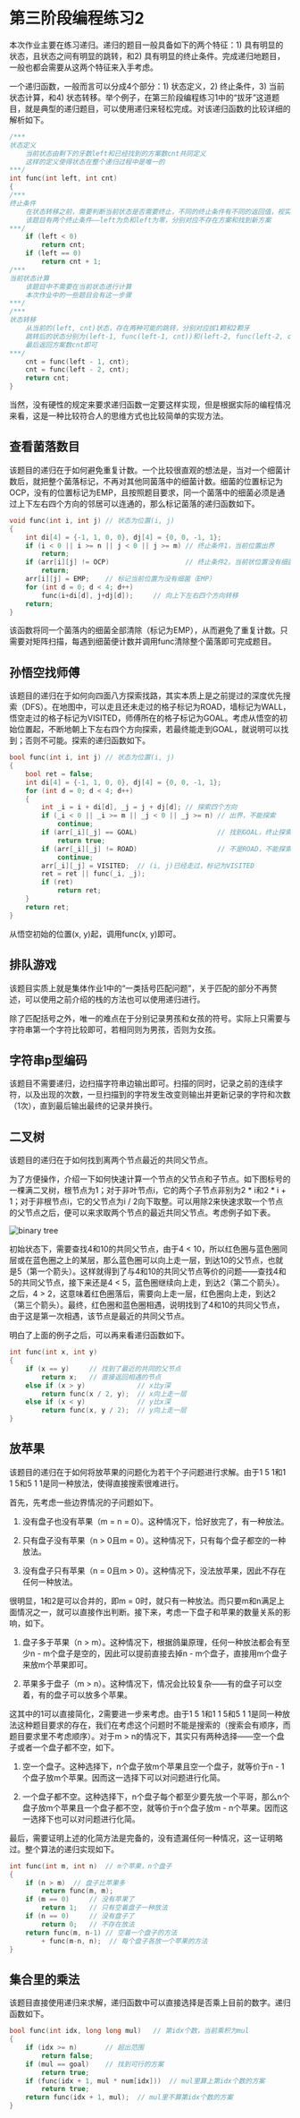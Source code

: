 # 第三阶段编程练习2

本次作业主要在练习递归。递归的题目一般具备如下的两个特征：1) 具有明显的状态，且状态之间有明显的跳转，和2) 具有明显的终止条件。完成递归地题目，一般也都会需要从这两个特征来入手考虑。

一个递归函数，一般而言可以分成4个部分：1) 状态定义，2) 终止条件，3) 当前状态计算，和4) 状态转移。举个例子，在第三阶段编程练习1中的“拔牙”这道题目，就是典型的递归题目，可以使用递归来轻松完成。对该递归函数的比较详细的解析如下。

```cpp
/***
状态定义
    当前状态由剩下的牙数left和已经找到的方案数cnt共同定义
    这样的定义使得状态在整个递归过程中是唯一的
***/
int func(int left, int cnt)
{
/***
终止条件
    在状态转移之前，需要判断当前状态是否需要终止，不同的终止条件有不同的返回值，视实际情况而定
    该题目有两个终止条件——left为负和left为零，分别对应不存在方案和找到新方案
***/
    if (left < 0)
        return cnt;
    if (left == 0)
        return cnt + 1;
/***
当前状态计算
    该题目中不需要在当前状态进行计算
    本次作业中的一些题目会有这一步骤
***/
/***
状态转移
    从当前的(left, cnt)状态，存在两种可能的跳转，分别对应拔1颗和2颗牙
    跳转后的状态分别为(left-1, func(left-1, cnt))和(left-2, func(left-2, cnt))
    最后返回方案数cnt即可
***/
    cnt = func(left - 1, cnt);
    cnt = func(left - 2, cnt);
    return cnt;
}
```

当然，没有硬性的规定来要求递归函数一定要这样实现，但是根据实际的编程情况来看，这是一种比较符合人的思维方式也比较简单的实现方法。

## 查看菌落数目

该题目的递归在于如何避免重复计数。一个比较很直观的想法是，当对一个细菌计数后，就把整个菌落标记，不再对其他同菌落中的细菌计数。细菌的位置标记为OCP，没有的位置标记为EMP，且按照题目要求，同一个菌落中的细菌必须是通过上下左右四个方向的邻居可以连通的，那么标记菌落的递归函数如下。

```cpp
void func(int i, int j) // 状态为位置(i, j)
{
    int di[4] = {-1, 1, 0, 0}, dj[4] = {0, 0, -1, 1};
    if (i < 0 || i >= n || j < 0 || j >= m) // 终止条件1，当前位置出界
        return;
    if (arr[i][j] != OCP)                   // 终止条件2，当前状位置没有细菌
        return;
    arr[i][j] = EMP;    // 标记当前位置为没有细菌（EMP）
    for (int d = 0; d < 4; d++)
        func(i+di[d], j+dj[d]);     // 向上下左右四个方向转移
    return;
}
```

该函数将同一个菌落内的细菌全部清除（标记为EMP），从而避免了重复计数。只需要对矩阵扫描，每遇到细菌便计数并调用func清除整个菌落即可完成题目。

## 孙悟空找师傅

该题目的递归在于如何向四面八方探索找路，其实本质上是之前提过的深度优先搜索（DFS）。在地图中，可以走且还未走过的格子标记为ROAD，墙标记为WALL，悟空走过的格子标记为VISITED，师傅所在的格子标记为GOAL。考虑从悟空的初始位置起，不断地朝上下左右四个方向探索，若最终能走到GOAL，就说明可以找到；否则不可能。探索的递归函数如下。

```cpp
bool func(int i, int j) // 状态为位置(i, j)
{
    bool ret = false;
    int di[4] = {-1, 1, 0, 0}, dj[4] = {0, 0, -1, 1};
    for (int d = 0; d < 4; d++)
    {
        int _i = i + di[d], _j = j + dj[d]; // 探索四个方向
        if (_i < 0 || _i >= m || _j < 0 || _j >= n) // 出界，不能探索
            continue;
        if (arr[_i][_j] == GOAL)                    // 找到GOAL，终止探索
            return true;
        if (arr[_i][_j] != ROAD)                    // 不是ROAD，不能探索
            continue;
        arr[_i][_j] = VISITED;  // (i, j)已经走过，标记为VISITED
        ret = ret || func(_i, _j);
        if (ret)
            return ret;
    }
    return ret;
}
```

从悟空初始的位置(x, y)起，调用func(x, y)即可。

## 排队游戏

该题目实质上就是集体作业1中的“一类括号匹配问题”，关于匹配的部分不再赘述，可以使用之前介绍的栈的方法也可以使用递归进行。

除了匹配括号之外，唯一的难点在于分别记录男孩和女孩的符号。实际上只需要与字符串第一个字符比较即可，若相同则为男孩，否则为女孩。

## 字符串p型编码

该题目不需要递归，边扫描字符串边输出即可。扫描的同时，记录之前的连续字符，以及出现的次数，一旦扫描到的字符发生改变则输出并更新记录的字符和次数（1次），直到最后输出最终的记录并换行。

## 二叉树

该题目的递归在于如何找到离两个节点最近的共同父节点。

为了方便操作，介绍一下如何快速计算一个节点的父节点和子节点。如下图标号的一棵满二叉树，根节点为1；对于非叶节点i，它的两个子节点非别为2 * i和2 * i + 1；对于非根节点i，它的父节点为i / 2向下取整。可以用除2来快速求取一个节点的父节点之后，便可以来求取两个节点的最近共同父节点。考虑例子如下表。

![binary tree](figs/bitree_search.jpg)

初始状态下，需要查找4和10的共同父节点，由于4 < 10，所以红色圈与蓝色圈同层或在蓝色圈之上的某层，那么蓝色圈可以向上走一层，到达10的父节点，也就是5（第一个箭头）。这样就得到了与4和10的共同父节点等价的问题——查找4和5的共同父节点，接下来还是4 < 5，蓝色圈继续向上走，到达2（第二个箭头）。之后，4 > 2，这意味着红色圈落后，需要向上走一层，红色圈向上走，到达2（第三个箭头）。最终，红色圈和蓝色圈相遇，说明找到了4和10的共同父节点，由于这是第一次相遇，该节点是最近的共同父节点。

明白了上面的例子之后，可以再来看递归函数如下。

```cpp
int func(int x, int y)
{
	if (x == y)     // 找到了最近的共同的父节点
		return x;   // 直接返回相遇的节点
	else if (x > y)             // x比y深
		return func(x / 2, y);  // x向上走一层
	else if (x < y)             // y比x深
		return func(x, y / 2);  // y向上走一层
}
```

## 放苹果

该题目的递归在于如何将放苹果的问题化为若干个子问题进行求解。由于1 5 1和1 1 5和5 1 1是同一种放法，使得直接搜索很难进行。

首先，先考虑一些边界情况的子问题如下。

1. 没有盘子也没有苹果（m = n = 0）。这种情况下，恰好放完了，有一种放法。

2. 只有盘子没有苹果（n > 0且m = 0）。这种情况下，只有每个盘子都空的一种放法。

3. 没有盘子只有苹果（n = 0且m > 0）。这种情况下，没法放苹果，因此不存在任何一种放法。

很明显，1和2是可以合并的，即m = 0时，就只有一种放法。而只要m和n满足上面情况之一，就可以直接作出判断。接下来，考虑一下盘子和苹果的数量关系的影响，如下。

1. 盘子多于苹果（n > m）。这种情况下，根据鸽巢原理，任何一种放法都会有至少n - m个盘子是空的，因此可以提前直接去掉n - m个盘子，直接用m个盘子来放m个苹果即可。

2. 苹果多于盘子（m > n）。这种情况下，情况会比较复杂——有的盘子可以空着，有的盘子可以放多个苹果。

这其中的1可以直接简化，2需要进一步来考虑。由于1 5 1和1 1 5和5 1 1是同一种放法这种题目要求的存在，我们在考虑这个问题时不能是搜索的（搜索会有顺序，而题目要求里不考虑顺序）。对于m > n的情况下，其实只有两种选择——空一个盘子或者一个盘子都不空，如下。

1. 空一个盘子。这种选择下，n个盘子放m个苹果且空一个盘子，就等价于n - 1个盘子放m个苹果。因而这一选择下可以对问题进行化简。

2. 一个盘子都不空。这种选择下，n个盘子每个都至少要先放一个平哥，那么n个盘子放m个苹果且一个盘子都不空，就等价于n个盘子放m - n个苹果。因而这一选择下也可以对问题进行化简。

最后，需要证明上述的化简方法是完备的，没有遗漏任何一种情况，这一证明略过。整个算法的递归实现如下。

```cpp
int func(int m, int n)  // m个苹果，n个盘子
{
    if (n > m)  // 盘子比苹果多
        return func(m, m);
    if (m == 0)     // 没有苹果了
        return 1;   // 只有空着盘子一种放法
    if (n == 0)     // 没有盘子了
        return 0;   // 不存在放法
    return func(m, n-1) // 空着一个盘子的方法
        + func(m-n, n);  // 每个盘子各放一个苹果的方法
}

```

## 集合里的乘法

该题目直接使用递归来求解，递归函数中可以直接选择是否乘上目前的数字。递归函数如下。

```cpp
bool func(int idx, long long mul)   // 第idx个数，当前乘积为mul
{
    if (idx >= n)       // 超出范围
        return false;
    if (mul == goal)    // 找到可行的方案
        return true;
    if (func(idx + 1, mul * num[idx]))  // mul里算上第idx个数的方案
        return true;
    return func(idx + 1, mul);  // mul里不算第idx个数的方案
}
```